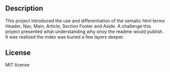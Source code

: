 # <Horiseon refactor>


## Description

This project introduced the use and differentiation of the sematic html terms Header, Nav, Main, Article, Section Footer and Aside.
A challenge this project presented what understanding why onoy the readme would publish. It was realized the index was buried a few layers deeper.


## License

MIT license
